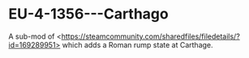# EU-4-1356---Carthago
A sub-mod of &lt;https://steamcommunity.com/sharedfiles/filedetails/?id=169289951> which adds a Roman rump state at Carthage.
